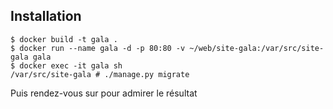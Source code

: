Installation
------------

```
$ docker build -t gala .
$ docker run --name gala -d -p 80:80 -v ~/web/site-gala:/var/src/site-gala gala
$ docker exec -it gala sh
/var/src/site-gala # ./manage.py migrate
```
Puis rendez-vous sur <localhost> pour admirer le résultat
